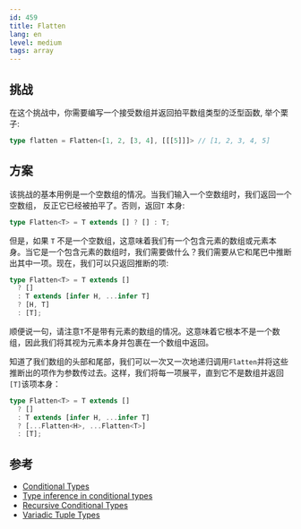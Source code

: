 ```yaml
---
id: 459
title: Flatten
lang: en
level: medium
tags: array
---
```


## 挑战

在这个挑战中，你需要编写一个接受数组并返回拍平数组类型的泛型函数, 举个栗子:

```ts
type flatten = Flatten<[1, 2, [3, 4], [[[5]]]> // [1, 2, 3, 4, 5]
```

## 方案

该挑战的基本用例是一个空数组的情况。当我们输入一个空数组时，我们返回一个空数组， 反正它已经被拍平了。否则，返回`T` 本身:

```typescript
type Flatten<T> = T extends [] ? [] : T;
```

但是，如果 `T` 不是一个空数组，这意味着我们有一个包含元素的数组或元素本身。当它是一个包含元素的数组时，我们需要做什么？我们需要从它和尾巴中推断出其中一项。现在，我们可以只返回推断的项:

```typescript
type Flatten<T> = T extends []
  ? []
  : T extends [infer H, ...infer T]
  ? [H, T]
  : [T];
```

顺便说一句，请注意`T`不是带有元素的数组的情况。这意味着它根本不是一个数组，因此我们将其视为元素本身并包裹在一个数组中返回。

知道了我们数组的头部和尾部，我们可以一次又一次地递归调用`Flatten`并将这些推断出的项作为参数传过去。这样，我们将每一项展平，直到它不是数组并返回`[T]`该项本身：

```typescript
type Flatten<T> = T extends []
  ? []
  : T extends [infer H, ...infer T]
  ? [...Flatten<H>, ...Flatten<T>]
  : [T];
```

## 参考

- [Conditional Types](https://www.typescriptlang.org/docs/handbook/2/conditional-types.html)
- [Type inference in conditional types](https://www.typescriptlang.org/docs/handbook/2/conditional-types.html#inferring-within-conditional-types)
- [Recursive Conditional Types](https://www.typescriptlang.org/docs/handbook/release-notes/typescript-4-1.html#recursive-conditional-types)
- [Variadic Tuple Types](https://www.typescriptlang.org/docs/handbook/release-notes/typescript-4-0.html#variadic-tuple-types)
